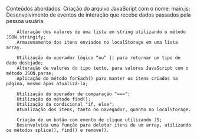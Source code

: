 Conteúdos abordados:
        Criação do arquivo JavaScript com o nome: main.js;
        Desenvolvimento de eventos de interação que recebe dados
        passados pela pessoa usuária.

        Alteração dos valores de uma lista em string utilizando o método JSON.stringify;
        Armazenamento dos itens enviados no localStorage em uma lista array.

        Utilização do operador lógico “ou” || para retornar um tipo de dado desejado;
        Alteração de valores do tipo texto, para valores JavaScript com o método JSON.parse;
        Aplicação do método forEach() para manter os itens criados na página, mesmo após atualizá-la;

        Utilização do operador de comparação "===";
        Utilização do método find();
        Utilização da condicional "if, else";
        Atualização dos itens, tanto no navegador, quanto no localStorage.

        Criação de um botão com evento de clique utilizando JS;
        Desenvolvida uma função para deletar itens de um array, utilizando os métodos splice(), find() e remove().

